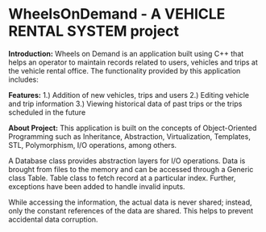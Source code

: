 # WheelsOnDemand - A VEHICLE RENTAL SYSTEM project

**Introduction:**
Wheels on Demand is an application built using C++ that helps an operator to maintain records related to users, vehicles and trips at the vehicle rental office. The functionality provided by this application includes:

**Features:**
1.)	Addition of new vehicles, trips and users
2.)	Editing vehicle and trip information
3.)	Viewing historical data of past trips or the trips scheduled in the future

**About Project:**
This application is built on the concepts of Object-Oriented Programming such as Inheritance, Abstraction, Virtualization, Templates, STL, Polymorphism, I/O operations, among others.

A Database class provides abstraction layers for I/O operations. Data is brought from files to the memory and can be accessed through a Generic class Table. Table class to fetch record at a particular index. Further, exceptions have been added to handle invalid inputs.

While accessing the information, the actual data is never shared; instead, only the constant references of the data are shared. This helps to prevent accidental data corruption.
